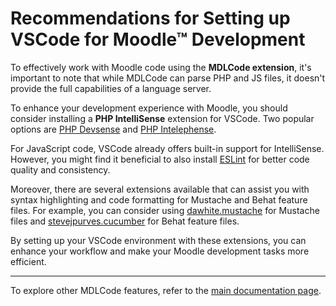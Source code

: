 # Recommendations for Setting up VSCode for Moodle™ Development

To effectively work with Moodle code using the **MDLCode extension**, it's important to note that while MDLCode can parse PHP and JS files, it doesn't provide the full capabilities of a language server.

To enhance your development experience with Moodle, you should consider installing a **PHP IntelliSense** extension for VSCode. Two popular options are [PHP Devsense](https://marketplace.visualstudio.com/items?itemName=DEVSENSE.phptools-vscode) and [PHP Intelephense](https://marketplace.visualstudio.com/items?itemName=bmewburn.vscode-intelephense-client).

For JavaScript code, VSCode already offers built-in support for IntelliSense. However, you might find it beneficial to also install [ESLint](https://marketplace.visualstudio.com/items?itemName=dbaeumer.vscode-eslint) for better code quality and consistency.

Moreover, there are several extensions available that can assist you with syntax highlighting and code formatting for Mustache and Behat feature files. For example, you can consider using [dawhite.mustache](https://marketplace.visualstudio.com/items?itemName=dawhite.mustache) for Mustache files and [stevejpurves.cucumber](https://marketplace.visualstudio.com/items?itemName=stevejpurves.cucumber) for Behat feature files.

By setting up your VSCode environment with these extensions, you can enhance your workflow and make your Moodle development tasks more efficient.

---

To explore other MDLCode features, refer to the [main documentation page](README.md).
